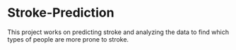 # Stroke-Prediction
This project works on predicting stroke and analyzing the data to find which types of people are more prone to stroke.
